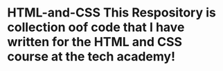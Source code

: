 # HTML-and-CSS This Respository is collection oof code that I have written for the HTML and CSS course at the tech academy!
